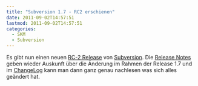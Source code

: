 ```yaml
---
title: "Subversion 1.7 - RC2 erschienen"
date: 2011-09-02T14:57:51
lastmod: 2011-09-02T14:57:51
categories:
  - SKM
  - Subversion
---
```

Es gibt nun einen neuen <a href="http://old.nabble.com/Apache-Subversion-1.7.0-rc2-Released-td32373921.html">RC-2 Release</a> von <a href="http://subversion.apache.org">Subversion</a>. Die <a href="http://subversion.apache.org/docs/release-notes/1.7.html">Release Notes</a> geben wieder Auskunft über die Änderung im Rahmen der Release 1.7 und im <a href="http://svn.apache.org/repos/asf/subversion/tags/1.7.0-rc2/CHANGES">ChangeLog</a> kann man dann ganz genau nachlesen was sich alles geändert hat.
